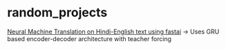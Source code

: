# random_projects

[Neural Machine Translation on Hindi-English text using fastai](hind_eng_nmt_fastai.ipynb) -> Uses GRU based encoder-decoder architecture with teacher forcing
